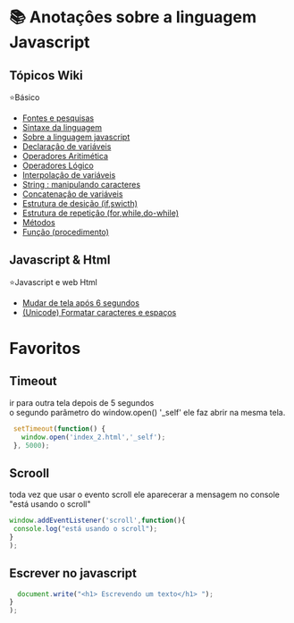# 📚 Anotaçôes sobre a linguagem Javascript
 
 ## Tópicos Wiki
 :star:Básico
 * [Fontes e pesquisas](https://github.com/leandroluizpereira/javascript/wiki)
 * [Sintaxe da linguagem](https://github.com/leandroluizpereira/javascript/wiki/1-sintaxe-da-linguagem)
 * [Sobre a linguagem javascript](https://github.com/leandroluizpereira/javascript/wiki/1.1-sobre-a-linguagem-javascript)
 * [Declaraçâo de variáveis]()
 * [Operadores Aritimética]()
 * [Operadores Lógico]()
 * [Interpolaçâo de variáveis]()
 * [String : manipulando caracteres ]()
 * [Concatenaçâo de variáveis]()
 * [Estrutura de desição (if,swicth)]()
 * [Estrutura de repetiçâo (for,while,do-while)]()
 * [Métodos]()
 * [Função (procedimento)]()
 
 
## Javascript & Html
  :star:Javascript e web Html
   * [Mudar de tela após 6 segundos]()
   * [(Unicode) Formatar caracteres e espaços ]()

 
 <div id="sobre">
 
 
  <div id="timeout">
 
 # Favoritos
 
 ## Timeout 
 
 ir para outra tela depois de 5 segundos <br> o segundo parâmetro do window.open() '_self' ele faz abrir na mesma tela.
 
 ```javascript
  setTimeout(function() {
    window.open('index_2.html','_self');
  }, 5000);
 ```
 <div id="scroll">
 
## Scrooll

toda vez que usar o evento scroll ele aparecerar a mensagem no console "está usando o scroll"
 ```javascript
window.addEventListener('scroll',function(){  
  console.log("está usando o scroll");
}
);
 ```
 
## Escrever no javascript

 ```javascript
   document.write("<h1> Escrevendo um texto</h1> ");
}
);
 ```
